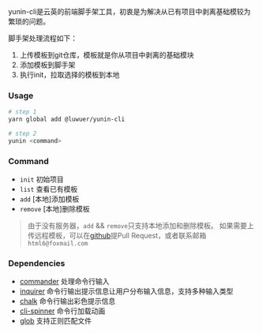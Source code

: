 yunin-cli是云英的前端脚手架工具，初衷是为解决从已有项目中剥离基础模较为繁琐的问题。

脚手架处理流程如下：
1. 上传模板到git仓库，模板就是你从项目中剥离的基础模块
2. 添加模板到脚手架
3. 执行init，拉取选择的模板到本地

### Usage

```bash
# step 1
yarn global add @luwuer/yunin-cli

# step 2
yunin <command>
```

### Command

- `init`   初始项目
- `list`   查看已有模板
- `add`    [本地]添加模板
- `remove` [本地]删除模板

> 由于没有服务器，`add` && `remove`只支持本地添加和删除模板。
> 如果需要上传远程模板，可以在[github](https://github.com/luwuer/yunin-cli)提Pull Request，或者联系邮箱`html6@foxmail.com`

### Dependencies

- [commander](https://github.com/tj/commander.js) 处理命令行输入
- [inquirer](https://github.com/SBoudrias/Inquirer.js) 命令行输出提示信息让用户分布输入信息，支持多种输入类型
- [chalk](https://github.com/chalk/chalk) 命令行输出彩色提示信息
- [cli-spinner](https://www.npmjs.com/package/cli-spinner) 命令行加载动画
- [glob](https://www.npmjs.com/package/glob) 支持正则匹配文件